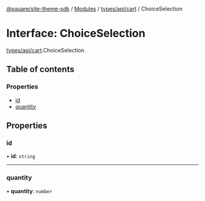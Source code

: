 [@square/site-theme-sdk](../GettingStarted.md) / [Modules](../modules.md) / [types/api/cart](../modules/types_api_cart.md) / ChoiceSelection

# Interface: ChoiceSelection

[types/api/cart](../modules/types_api_cart.md).ChoiceSelection

## Table of contents

### Properties

- [id](types_api_cart.ChoiceSelection.md#id)
- [quantity](types_api_cart.ChoiceSelection.md#quantity)

## Properties

### id

• **id**: `string`

___

### quantity

• **quantity**: `number`
